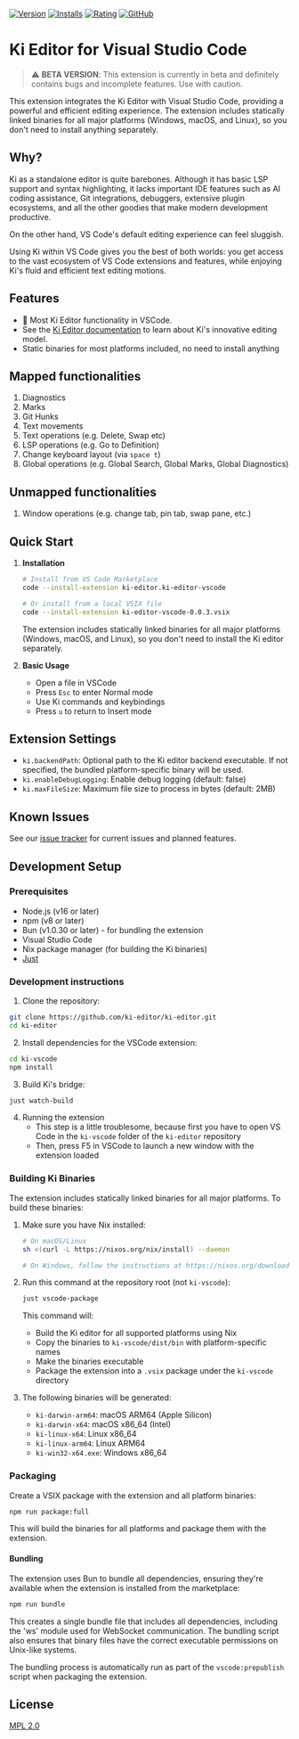 [![Version](https://img.shields.io/visual-studio-marketplace/v/ki-editor.ki-editor-vscode)](https://marketplace.visualstudio.com/items?itemName=ki-editor.ki-editor-vscode)
[![Installs](https://img.shields.io/visual-studio-marketplace/i/ki-editor.ki-editor-vscode)](https://marketplace.visualstudio.com/items?itemName=ki-editor.ki-editor-vscode)
[![Rating](https://img.shields.io/visual-studio-marketplace/r/ki-editor.ki-editor-vscode)](https://marketplace.visualstudio.com/items?itemName=ki-editor.ki-editor-vscode)
[![GitHub](https://img.shields.io/github/license/ki-editor/ki-editor)](https://github.com/ki-editor/ki-editor)

# Ki Editor for Visual Studio Code

> ⚠️ **BETA VERSION**: This extension is currently in beta and definitely contains bugs and incomplete features. Use
> with caution.

This extension integrates the Ki Editor with Visual Studio Code, providing a powerful and efficient editing experience.
The extension includes statically linked binaries for all major platforms (Windows, macOS, and Linux), so you don't need
to install anything separately.

## Why?

Ki as a standalone editor is quite barebones. Although it has basic LSP support and syntax highlighting, it lacks
important IDE features such as AI coding assistance, Git integrations, debuggers, extensive plugin ecosystems, and all
the other goodies that make modern development productive.

On the other hand, VS Code's default editing experience can feel sluggish.

Using Ki within VS Code gives you the best of both worlds: you get access to the vast ecosystem of VS Code extensions
and features, while enjoying Ki's fluid and efficient text editing motions.

## Features

-   🚀 Most Ki Editor functionality in VSCode.
-   See the [Ki Editor documentation](https://ki-editor.github.io/ki-editor/) to learn about Ki's innovative editing
    model.
-   Static binaries for most platforms included, no need to install anything

## Mapped functionalities

1. Diagnostics
1. Marks
1. Git Hunks
1. Text movements
1. Text operations (e.g. Delete, Swap etc)
1. LSP operations (e.g. Go to Definition)
1. Change keyboard layout (via `space t`)
1. Global operations (e.g. Global Search, Global Marks, Global Diagnostics)

## Unmapped functionalities

1. Window operations (e.g. change tab, pin tab, swap pane, etc.)

## Quick Start

1. **Installation**

    ```bash
    # Install from VS Code Marketplace
    code --install-extension ki-editor.ki-editor-vscode

    # Or install from a local VSIX file
    code --install-extension ki-editor-vscode-0.0.3.vsix
    ```

    The extension includes statically linked binaries for all major platforms (Windows, macOS, and Linux), so you don't
    need to install the Ki editor separately.

2. **Basic Usage**
    - Open a file in VSCode
    - Press `Esc` to enter Normal mode
    - Use Ki commands and keybindings
    - Press `u` to return to Insert mode

## Extension Settings

-   `ki.backendPath`: Optional path to the Ki editor backend executable. If not specified, the bundled platform-specific
    binary will be used.
-   `ki.enableDebugLogging`: Enable debug logging (default: false)
-   `ki.maxFileSize`: Maximum file size to process in bytes (default: 2MB)

## Known Issues

See our [issue tracker](https://github.com/ki-editor/ki-editor/issues) for current issues and planned features.

## Development Setup

### Prerequisites

-   Node.js (v16 or later)
-   npm (v8 or later)
-   Bun (v1.0.30 or later) - for bundling the extension
-   Visual Studio Code
-   Nix package manager (for building the Ki binaries)
-   [Just](https://github.com/casey/just)

### Development instructions

1. Clone the repository:

```bash
git clone https://github.com/ki-editor/ki-editor.git
cd ki-editor
```

2. Install dependencies for the VSCode extension:

```bash
cd ki-vscode
npm install
```

3. Build Ki's bridge:

```bash
just watch-build
```

4. Running the extension
    - This step is a little troublesome, because first you have to open VS Code in the `ki-vscode` folder of the
      `ki-editor` repository
    - Then, press F5 in VSCode to launch a new window with the extension loaded

### Building Ki Binaries

The extension includes statically linked binaries for all major platforms. To build these binaries:

1. Make sure you have Nix installed:

    ```bash
    # On macOS/Linux
    sh <(curl -L https://nixos.org/nix/install) --daemon

    # On Windows, follow the instructions at https://nixos.org/download.html
    ```

2. Run this command at the repository root (not `ki-vscode`):

    ```bash
    just vscode-package
    ```

    This command will:

    - Build the Ki editor for all supported platforms using Nix
    - Copy the binaries to `ki-vscode/dist/bin` with platform-specific names
    - Make the binaries executable
    - Package the extension into a `.vsix` package under the `ki-vscode` directory

3. The following binaries will be generated:
    - `ki-darwin-arm64`: macOS ARM64 (Apple Silicon)
    - `ki-darwin-x64`: macOS x86_64 (Intel)
    - `ki-linux-x64`: Linux x86_64
    - `ki-linux-arm64`: Linux ARM64
    - `ki-win32-x64.exe`: Windows x86_64

### Packaging

Create a VSIX package with the extension and all platform binaries:

```bash
npm run package:full
```

This will build the binaries for all platforms and package them with the extension.

#### Bundling

The extension uses Bun to bundle all dependencies, ensuring they're available when the extension is installed from the
marketplace:

```bash
npm run bundle
```

This creates a single bundle file that includes all dependencies, including the 'ws' module used for WebSocket
communication. The bundling script also ensures that binary files have the correct executable permissions on Unix-like
systems.

The bundling process is automatically run as part of the `vscode:prepublish` script when packaging the extension.

## License

[MPL 2.0](LICENSE)
